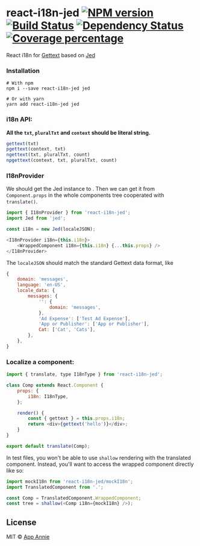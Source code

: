 # react-i18n-jed [![NPM version][npm-image]][npm-url] [![Build Status][travis-image]][travis-url] [![Dependency Status][daviddm-image]][daviddm-url] [![Coverage percentage][coveralls-image]][coveralls-url]

React i18n for [Gettext](https://en.wikipedia.org/wiki/Gettext) based on [Jed](https://messageformat.github.io/Jed/)

### Installation

```
# With npm
npm i --save react-i18n-jed jed

# Or with yarn
yarn add react-i18n-jed jed
```

### i18n API:

**All the `txt`, `pluralTxt` and `context` should be literal string.**

```js
gettext(txt)
pgettext(context, txt)
ngettext(txt, pluralTxt, count)
npgettext(context, txt, pluralTxt, count)
```

### I18nProvider
We should get the Jed instance to <I18nProvider>. Then we can get it from `Component.props` in the whole components tree cooperated with `translate()`.

```js
import { I18nProvider } from 'react-i18n-jed';
import Jed from 'jed';

const i18n = new Jed(localeJSON);

<I18nProvider i18n={this.i18n}>
    <WrappedComponent i18n={this.i18n} {...this.props} />
</I18nProvider>
```

The `localeJSON` should match the standard Gettext data format, like
```js
{
    domain: 'messages',
    language: 'en-US',
    locale_data: {
        messages: {
            '': {
                domain: 'messages',
            },
            'Ad Expense': ['Test Ad Expense'],
            'App or Publisher': ['App or Publisher'],
            Cat: ['Cat', 'Cats'],
        },
    },
}
```

### Localize a component:

```js
import { translate, type I18nType } from 'react-i18n-jed';

class Comp extends React.Component {
    props: {
        i18n: I18nType,
    };

    render() {
        const { gettext } = this.props.i18n;
        return <div>{gettext('hello')}</div>;
    }
}

export default translate(Comp);
```

In test files, you won't be able to use `shallow` rendering with the translated component. Instead, you'll want to access the wrapped component directly like so:

```js
import mockI18n from 'react-i18n-jed/mockI18n';
import TranslatedComponent from '.';

const Comp = TranslatedComponent.WrappedComponent;
const tree = shallow(<Comp i18n={mockI18n} />);
```

## License

MIT © [App Annie](https://www.appannie.com/en/about/careers/engineering/)

[npm-image]: https://badge.fury.io/js/react-i18n-jed.svg
[npm-url]: https://npmjs.org/package/react-i18n-jed
[travis-image]: https://travis-ci.org/appannie/react-i18n-jed.svg?branch=master
[travis-url]: https://travis-ci.org/appannie/react-i18n-jed
[daviddm-image]: https://david-dm.org/appannie/react-i18n-jed.svg?theme=shields.io
[daviddm-url]: https://david-dm.org/appannie/react-i18n-jed
[coveralls-image]: https://coveralls.io/repos/appannie/react-i18n-jed/badge.svg
[coveralls-url]: https://coveralls.io/r/appannie/react-i18n-jed
